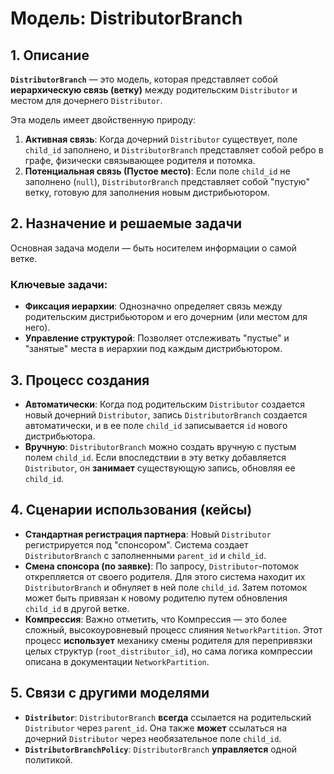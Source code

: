 # Модель: DistributorBranch

## 1. Описание

**`DistributorBranch`** — это модель, которая представляет собой **иерархическую связь (ветку)** между родительским `Distributor` и местом для дочернего `Distributor`.

Эта модель имеет двойственную природу:
1.  **Активная связь**: Когда дочерний `Distributor` существует, поле `child_id` заполнено, и `DistributorBranch` представляет собой ребро в графе, физически связывающее родителя и потомка.
2.  **Потенциальная связь (Пустое место)**: Если поле `child_id` не заполнено (`null`), `DistributorBranch` представляет собой "пустую" ветку, готовую для заполнения новым дистрибьютором.

## 2. Назначение и решаемые задачи

Основная задача модели — быть носителем информации о самой ветке.

### Ключевые задачи:
- **Фиксация иерархии**: Однозначно определяет связь между родительским дистрибьютором и его дочерним (или местом для него).
- **Управление структурой**: Позволяет отслеживать "пустые" и "занятые" места в иерархии под каждым дистрибьютором.

## 3. Процесс создания

- **Автоматически**: Когда под родительским `Distributor` создается новый дочерний `Distributor`, запись `DistributorBranch` создается автоматически, и в ее поле `child_id` записывается `id` нового дистрибьютора.
- **Вручную**: `DistributorBranch` можно создать вручную с пустым полем `child_id`. Если впоследствии в эту ветку добавляется `Distributor`, он **занимает** существующую запись, обновляя ее `child_id`.

## 4. Сценарии использования (кейсы)

- **Стандартная регистрация партнера**: Новый `Distributor` регистрируется под "спонсором". Система создает `DistributorBranch` с заполненными `parent_id` и `child_id`.
- **Смена спонсора (по заявке)**: По запросу, `Distributor`-потомок открепляется от своего родителя. Для этого система находит их `DistributorBranch` и обнуляет в ней поле `child_id`. Затем потомок может быть привязан к новому родителю путем обновления `child_id` в другой ветке.
- **Компрессия**: Важно отметить, что Компрессия — это более сложный, высокоуровневый процесс слияния `NetworkPartition`. Этот процесс **использует** механику смены родителя для перепривязки целых структур (`root_distributor_id`), но сама логика компрессии описана в документации `NetworkPartition`.

## 5. Связи с другими моделями

- **`Distributor`**: `DistributorBranch` **всегда** ссылается на родительский `Distributor` через `parent_id`. Она также **может** ссылаться на дочерний `Distributor` через необязательное поле `child_id`.
- **`DistributorBranchPolicy`**: `DistributorBranch` **управляется** одной политикой.
